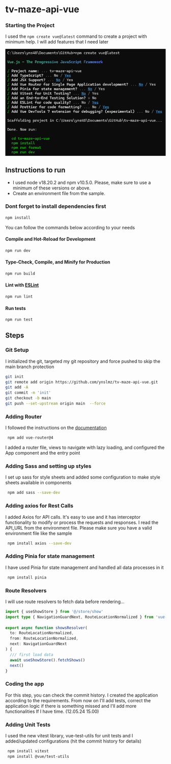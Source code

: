 # tv-maze-api-vue

### Starting the Project

I used the `npm create vue@latest` command to create a project with minimum help. I will add features that I need later

![alt text](image.png)

## Instructions to run

- I used node v18.20.2 and npm v10.5.0. Please, make sure to use a minimum of these versions or above.
- Create an environment file from the sample.

### Dont forget to install dependencies first

```sh
npm install
```

You can follow the commands below according to your needs

#### Compile and Hot-Reload for Development

```sh
npm run dev
```

#### Type-Check, Compile, and Minify for Production

```sh
npm run build
```

#### Lint with [ESLint](https://eslint.org/)

```sh
npm run lint
```

#### Run tests

```sh
npm run test
```

## Steps

### Git Setup

I initialized the git, targeted my git repository and force pushed to skip the main branch protection

```sh
git init
git remote add origin https://github.com/ynslmz/tv-maze-api-vue.git
git add -A
git commit -m 'init'
git checkout -b main
git push --set-upstream origin main  --force

```

### Adding Router

I followed the instructions on the [documentation](https://router.vuejs.org/installation.html)

```sh
 npm add vue-router@4
```

I added a router file, views to navigate with lazy loading, and configured the App component and the entry point

### Adding Sass and setting up styles

I set up sass for style sheets and added some configuration to make style sheets available in components

```sh
 npm add sass --save-dev
```

### Adding axios for Rest Calls

I added Axios for API calls. It's easy to use and it has interceptor functionality to modify or process the requests and responses.
I read the API_URL from the environment file. Please make sure you have a valid environment file like the sample

```sh
 npm install axios --save-dev
```

### Adding Pinia for state management

I have used Pinia for state management and handled all data processes in it

```sh
 npm install pinia
```

### Route Resolvers

I will use route resolvers to fetch data before rendering...

```ts
import { useShowStore } from '@/store/show'
import type { NavigationGuardNext, RouteLocationNormalized } from 'vue-router'

export async function showsResolver(
  to: RouteLocationNormalized,
  from: RouteLocationNormalized,
  next: NavigationGuardNext
) {
  /// first load data
  await useShowStore().fetchShows()
  next()
}
```

### Coding the app

For this step, you can check the commit history. I created the application according to the requirements. From now on I'll add tests, correct the application logic if there is something missed and I'll add more functionalities If I have time. (12.05.24 15.00)

### Adding Unit Tests

I used the new vitest library, vue-test-utils for unit tests and I added/updated configurations (hit the commit history for details)

```sh
 npm install vitest
 npm install @vue/test-utils
```

